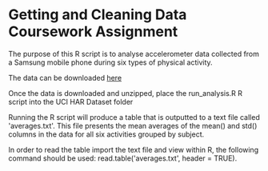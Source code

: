 # Getting and Cleaning Data Coursework Assignment

The purpose of this R script is to analyse accelerometer data collected from a Samsung mobile phone during six types of physical activity.

The data can be downloaded [here](https://d396qusza40orc.cloudfront.net/getdata%2Fprojectfiles%2FUCI%20HAR%20Dataset.zip)

Once the data is downloaded and unzipped, place the run_analysis.R R script into the UCI HAR Dataset folder

Running the R script will produce a table that is outputted to a text file called 'averages.txt'. This file presents the mean averages of the mean() and std() columns in the data for all six activities grouped by subject.

In order to read the table import the text file and view within R, the following command should be used: read.table('averages.txt', header = TRUE).